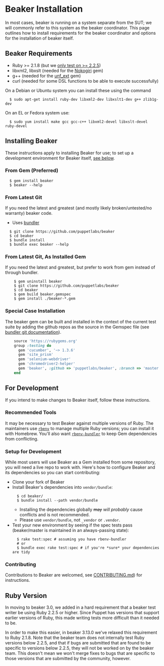 # Beaker Installation

In most cases, beaker is running on a system separate from the SUT; we will commonly refer to this system as the beaker coordinator. This page outlines how to install requirements for the beaker coordinator and options for the installation of beaker itself.

## Beaker Requirements

- Ruby >= 2.1.8 (but we [only test on >= 2.2.5](installation.md#ruby-version))
- libxml2, libxslt (needed for the [Nokogiri](http://nokogiri.org/tutorials/installing_nokogiri.html) gem)
- g++ (needed for the [unf_ext](http://rubydoc.info/gems/unf_ext/) gem)
- curl (needed for some DSL functions to be able to execute successfully)

On a Debian or Ubuntu system you can install these using the command

```console
  $ sudo apt-get install ruby-dev libxml2-dev libxslt1-dev g++ zlib1g-dev
```

On an EL or Fedora system use:

```console
  $ sudo yum install make gcc gcc-c++ libxml2-devel libxslt-devel ruby-devel
```

## Installing Beaker

These instructions apply to installing Beaker for use; to set up a development environment for Beaker itself, [see below](#for-development).

### From Gem (Preferred)

```console
  $ gem install beaker
  $ beaker --help
```

### From Latest Git

If you need the latest and greatest (and mostly likely broken/untested/no warranty) beaker code.

- Uses <a href = "http://bundler.io/">bundler</a>

```console
  $ git clone https://github.com/puppetlabs/beaker
  $ cd beaker
  $ bundle install
  $ bundle exec beaker --help
```

### From Latest Git, As Installed Gem

If you need the latest and greatest, but prefer to work from gem instead of through bundler.

```console
    $ gem uninstall beaker
    $ git clone https://github.com/puppetlabs/beaker
    $ cd beaker
    $ gem build beaker.gemspec
    $ gem install ./beaker-*.gem
```

### Special Case Installation

The beaker gem can be built and installed in the context of the current test suite by adding the github repos as the source in the Gemspec file (see <a href = "http://bundler.io/git.html">bundler git documentation</a>).

```ruby
    source 'https://rubygems.org'
    group :testing do
      gem 'cucumber', '~> 1.3.6'
      gem 'site_prism'
      gem 'selenium-webdriver'
      gem 'chromedriver2-helper'
      gem 'beaker', :github => 'puppetlabs/beaker', :branch => 'master', :ref => 'fffe7'
    end
```

## For Development

If you intend to make changes to Beaker itself, follow these instructions.

### Recommended Tools

It may be necessary to test Beaker against multiple versions of Ruby. The maintainers use [`rbenv`](https://github.com/rbenv/rbenv) to manage multiple Ruby versions; you can install it with Homebrew. You'll also want [`rbenv-bundler`](https://github.com/carsomyr/rbenv-bundler) to keep Gem dependencies from conflicting.

### Setup for Development

While most users will use Beaker as a Gem installed from some repository, you will need a live repo to work with. Here's how to configure Beaker and its dependencies so you can start contributing:

- Clone your fork of Beaker
- Install Beaker's dependencies into `vendor/bundle`:
  ```console
    $ cd beaker/
    $ bundle install --path vendor/bundle
  ```
  - Installing the dependencies globally ~~may~~ _will probably_ cause conflicts and is not recommended.
  - Please use `vendor/bundle`, not `_vendor` or `.vendor`.
- Test your new environment by seeing if the spec tests pass (beaker/master is maintained in an always-passing state):
  ```console
    $ rake test:spec # assuming you have rbenv-bundler
    # or
    $ bundle exec rake test:spec # if you're *sure* your dependencies are tidy
  ```

### Contributing

Contributions to Beaker are welcomed, see [CONTRIBUTING.md](/CONTRIBUTING.md)) for instructions.

## Ruby Version

In moving to beaker 3.0, we added in a hard requirement that a beaker test writer be using Ruby 2.2.5 or higher. Since Puppet has versions that support earlier versions of Ruby, this made writing tests more difficult than it needed to be.

In order to make this easier, in beaker 3.13.0 we've relaxed this requirement to Ruby 2.1.8. Note that the beaker team does not internally test Ruby versions below 2.2.5, and that if bugs are submitted that are found to be specific to versions below 2.2.5, they will not be worked on by the beaker team. This doesn't mean we won't merge fixes to bugs that are specific to those versions that are submitted by the community, however.
